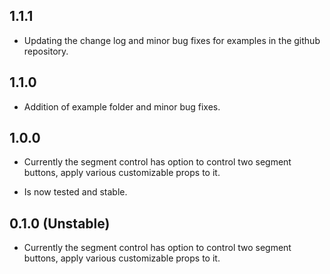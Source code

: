 ## 1.1.1

- Updating the change log and minor bug fixes for examples in the github repository.

## 1.1.0

- Addition of example folder and minor bug fixes.

## 1.0.0

- Currently the segment control has option to control two segment buttons, apply various customizable props to it.

- Is now tested and stable.

## 0.1.0 (Unstable)

- Currently the segment control has option to control two segment buttons, apply various customizable props to it.
